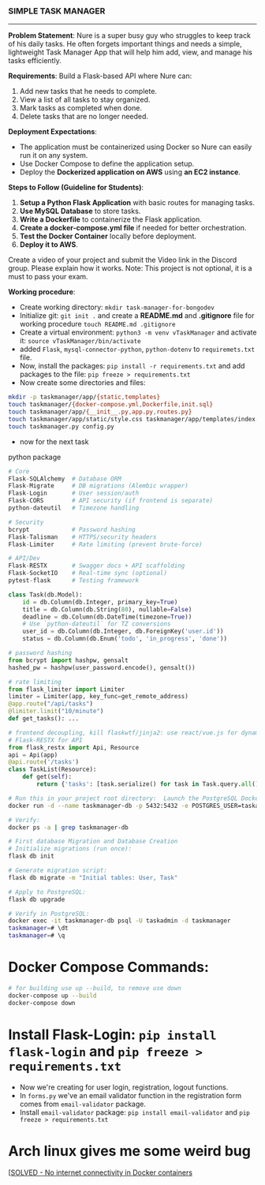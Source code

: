 ### SIMPLE TASK MANAGER
---

**Problem Statement**:
Nure is a super busy guy who struggles to keep track of his daily tasks. He often forgets important things and needs a simple, lightweight Task Manager App that will help him add, view, and manage his tasks efficiently.

**Requirements**:
Build a Flask-based API where Nure can:
1. Add new tasks that he needs to complete.
2. View a list of all tasks to stay organized.
3. Mark tasks as completed when done.
4. Delete tasks that are no longer needed.

**Deployment Expectations**:
- The application must be containerized using Docker so Nure can easily run it on any system.
- Use Docker Compose to define the application setup.
- Deploy the **Dockerized application on AWS** using **an EC2 instance**.

**Steps to Follow (Guideline for Students)**:
1. **Setup a Python Flask Application** with basic routes for managing tasks.
2. **Use MySQL Database** to store tasks.
3. **Write a Dockerfile** to containerize the Flask application.
4. **Create a docker-compose.yml file** if needed for better orchestration.
5. **Test the Docker Container** locally before deployment.
6. **Deploy it to AWS**.
 
Create a video of your project and submit the Video link in the Discord group. Please explain how it works.
Note: This project is not optional, it is a must to pass your exam.

**Working procedure**:
- Create working directory: `mkdir task-manager-for-bongodev`
- Initialize git: `git init .` and create a **README.md** and **.gitignore** file for working procedure `touch README.md .gitignore`
- Create a virtual environment: `python3 -m venv vTaskManager` and activate it: `source vTaskManager/bin/activate`
- added `Flask`, `mysql-connector-python`, `python-dotenv` to `requiremets.txt` file.
- Now, install the packages: `pip install -r requirements.txt` and add packages to the file: `pip freeze > requirements.txt`
- Now create some directories and files:
```bash
mkdir -p taskmanager/app/{static,templates}
touch taskmanager/{docker-compose.yml,Dockerfile,init.sql}
touch taskmanager/app/{__init__.py,app.py,routes.py}
touch taskmanager/app/static/style.css taskmanager/app/templates/index.html
touch taskmanager.py config.py
```
- now for the next task


python package
```python
# Core  
Flask-SQLAlchemy  # Database ORM  
Flask-Migrate     # DB migrations (Alembic wrapper)  
Flask-Login       # User session/auth  
Flask-CORS        # API security (if frontend is separate)  
python-dateutil   # Timezone handling  

# Security  
bcrypt            # Password hashing  
Flask-Talisman    # HTTPS/security headers  
Flask-Limiter     # Rate limiting (prevent brute-force)  

# API/Dev  
Flask-RESTX       # Swagger docs + API scaffolding  
Flask-SocketIO    # Real-time sync (optional)  
pytest-flask      # Testing framework  

class Task(db.Model):  
    id = db.Column(db.Integer, primary_key=True)  
    title = db.Column(db.String(80), nullable=False)  
    deadline = db.Column(db.DateTime(timezone=True))  
    # Use `python-dateutil` for TZ conversions  
    user_id = db.Column(db.Integer, db.ForeignKey('user.id'))  
    status = db.Column(db.Enum('todo', 'in_progress', 'done'))  

# password hashing
from bcrypt import hashpw, gensalt  
hashed_pw = hashpw(user_password.encode(), gensalt())  

# rate limiting
from flask_limiter import Limiter  
limiter = Limiter(app, key_func=get_remote_address)  
@app.route("/api/tasks")  
@limiter.limit("10/minute")  
def get_tasks(): ...  

# frontend decoupling, kill flaskwtf/jinja2: use react/vue.js for dynamic UI
# Flask-RESTX for API
from flask_restx import Api, Resource  
api = Api(app)  
@api.route('/tasks')  
class TaskList(Resource):  
    def get(self):  
        return {'tasks': [task.serialize() for task in Task.query.all()]}  
```

```bash
# Run this in your project root directory:  Launch the PostgreSQL Docker container
docker run -d --name taskmanager-db -p 5432:5432 -e POSTGRES_USER=taskadmin -e POSTGRES_PASSWORD=taskAdminPass123! -e POSTGRES_DB=taskmanager -v pgdata:/var/lib/postgresql/data postgres:15-alpine

# Verify:  
docker ps -a | grep taskmanager-db  
```

```bash
# First database Migration and Database Creation
# Initialize migrations (run once):  
flask db init

# Generate migration script:  
flask db migrate -m "Initial tables: User, Task"

# Apply to PostgreSQL:  
flask db upgrade

# Verify in PostgreSQL:
docker exec -it taskmanager-db psql -U taskadmin -d taskmanager
taskmanager=# \dt
taskmanager=# \q
```

# Docker Compose Commands:
```bash
# for building use up --build, to remove use down
docker-compose up --build
docker-compose down
```

# Install Flask-Login: `pip install flask-login` and `pip freeze > requirements.txt`

- Now we're creating for user login, registration, logout functions.
- In `forms.py` we've an email validator function in the registration form comes from `email-validator` package.
- Install `email-validator` package: `pip install email-validator` and `pip freeze > requirements.txt`

# Arch linux gives me some weird bug
[[SOLVED - No internet connectivity in Docker containers](https://bbs.archlinux.org/viewtopic.php?id=274591)


